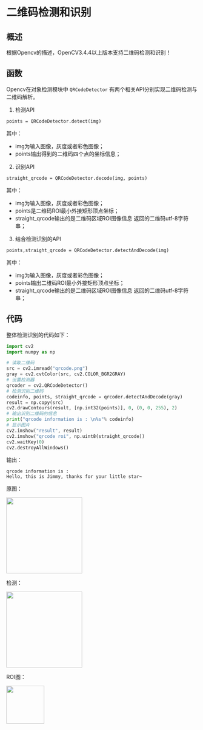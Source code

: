 # 二维码检测和识别

## 概述
根据Opencv的描述，OpenCV3.4.4以上版本支持二维码检测和识别！

## 函数

Opencv在对象检测模块中 `QRCodeDetector` 有两个相关API分别实现二维码检测与二维码解析。

1. 检测API
```
points = QRCodeDetector.detect(img)
```
其中：
- img为输入图像，灰度或者彩色图像；
- points输出得到的二维码四个点的坐标信息；

2. 识别API
```
straight_qrcode = QRCodeDetector.decode(img, points)
```
其中：
- img为输入图像，灰度或者彩色图像；
- points是二维码ROI最小外接矩形顶点坐标；
- straight_qrcode输出的是二维码区域ROI图像信息
返回的二维码utf-8字符串；

3. 结合检测识别的API
```
points,straight_qrcode = QRCodeDetector.detectAndDecode(img)
```
其中：
- img为输入图像，灰度或者彩色图像；
- points输出二维码ROI最小外接矩形顶点坐标；
- straight_qrcode输出的是二维码区域ROI图像信息
返回的二维码utf-8字符串；

## 代码

整体检测识别的代码如下：
```python
import cv2
import numpy as np

# 读取二维码
src = cv2.imread("qrcode.png")
gray = cv2.cvtColor(src, cv2.COLOR_BGR2GRAY)
# 设置检测器
qrcoder = cv2.QRCodeDetector()
# 检测识别二维码
codeinfo, points, straight_qrcode = qrcoder.detectAndDecode(gray)
result = np.copy(src)
cv2.drawContours(result, [np.int32(points)], 0, (0, 0, 255), 2)
# 输出识别二维码的信息
print("qrcode information is : \n%s"% codeinfo)
# 显示图片
cv2.imshow("result", result)
cv2.imshow("qrcode roi", np.uint8(straight_qrcode))
cv2.waitKey(0)
cv2.destroyAllWindows()
```
输出：
```
qrcode information is :
Hello, this is Jimmy, thanks for your little star~
```
原图：

<img src=https://i.loli.net/2020/02/24/Lv4TuaMqPehZzFQ.png width=200>

检测：

<img src=https://i.loli.net/2020/02/24/3bY6AgUSCN75QFR.png width=200>

ROI图：

<img src=https://i.loli.net/2020/02/24/Wf2JVXcFbMaOQu6.png width=100>
